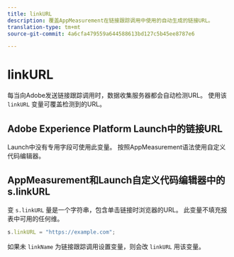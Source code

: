 ```yaml
---
title: linkURL
description: 覆盖AppMeasurement在链接跟踪调用中使用的自动生成的链接URL。
translation-type: tm+mt
source-git-commit: 4a6cfa479559a644588613bd127c5b45ee8787e6

---
```



# linkURL

每当向Adobe发送链接跟踪调用时，数据收集服务器都会自动检测URL。 使用该 `linkURL` 变量可覆盖检测到的URL。

## Adobe Experience Platform Launch中的链接URL

Launch中没有专用字段可使用此变量。 按照AppMeasurement语法使用自定义代码编辑器。

## AppMeasurement和Launch自定义代码编辑器中的s.linkURL

变 `s.linkURL` 量是一个字符串，包含单击链接时浏览器的URL。 此变量不填充报表中可用的任何维。

```js
s.linkURL = "https://example.com";
```

如果未 `linkName` 为链接跟踪调用设置变量，则会改 `linkURL` 用该变量。
